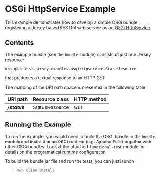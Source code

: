 <!--

    DO NOT ALTER OR REMOVE COPYRIGHT NOTICES OR THIS HEADER.

    Copyright (c) 2015 Oracle and/or its affiliates. All rights reserved.

    The contents of this file are subject to the terms of either the GNU
    General Public License Version 2 only ("GPL") or the Common Development
    and Distribution License("CDDL") (collectively, the "License").  You
    may not use this file except in compliance with the License.  You can
    obtain a copy of the License at
    http://glassfish.java.net/public/CDDL+GPL_1_1.html
    or packager/legal/LICENSE.txt.  See the License for the specific
    language governing permissions and limitations under the License.

    When distributing the software, include this License Header Notice in each
    file and include the License file at packager/legal/LICENSE.txt.

    GPL Classpath Exception:
    Oracle designates this particular file as subject to the "Classpath"
    exception as provided by Oracle in the GPL Version 2 section of the License
    file that accompanied this code.

    Modifications:
    If applicable, add the following below the License Header, with the fields
    enclosed by brackets [] replaced by your own identifying information:
    "Portions Copyright [year] [name of copyright owner]"

    Contributor(s):
    If you wish your version of this file to be governed by only the CDDL or
    only the GPL Version 2, indicate your decision by adding "[Contributor]
    elects to include this software in this distribution under the [CDDL or GPL
    Version 2] license."  If you don't indicate a single choice of license, a
    recipient has the option to distribute your version of this file under
    either the CDDL, the GPL Version 2 or to extend the choice of license to
    its licensees as provided above.  However, if you add GPL Version 2 code
    and therefore, elected the GPL Version 2 license, then the option applies
    only if the new code is made subject to such option by the copyright
    holder.

-->

OSGi HttpService Example
========================

This example demonstrates how to develop a simple OSGi bundle
registering a Jersey based RESTful web service as an [OSGi
HttpService](http://www.osgi.org/javadoc/r4v42/org/osgi/service/http/HttpService.html)

Contents
--------

The example bundle (see the `bundle` module) consists of just one Jersey resource:

`org.glassfish.jersey.examples.osgihttpservice.StatusResource`

that produces a textual response to an HTTP GET

The mapping of the URI path space is presented in the following table:

URI path        | Resource class   | HTTP method
--------------- | ---------------- | -------------
**_/status_**   | StatusResource   | GET

Running the Example
-------------------

To run the example, you would need to build the OSGi bundle in the
`bundle` module and install it to an OSGi runtime (e.g. Apache Felix)
together with other OSGi bundles. Look at the attached `functional-test`
module for details on the programatical runtime configuration

To build the bundle jar file and run the tests, you can just launch

>     mvn clean install
